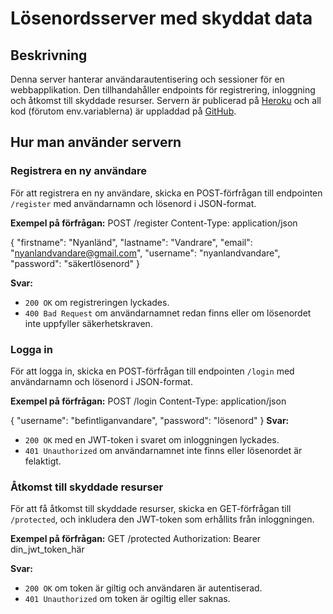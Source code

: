 # Lösenordsserver med skyddat data

## Beskrivning

Denna server hanterar användarautentisering och sessioner för en webbapplikation. Den tillhandahåller endpoints för registrering, inloggning och åtkomst till skyddade resurser.
Servern är publicerad på [Heroku](https://joni2307passwordapplication-88a3e4203a75.herokuapp.com/) och all kod (förutom env.variablerna) är uppladdad på [GitHub](https://github.com/Fa-collab1/M4.1).

## Hur man använder servern

### Registrera en ny användare

För att registrera en ny användare, skicka en POST-förfrågan till endpointen `/register` med användarnamn och lösenord i JSON-format.

**Exempel på förfrågan:**
POST /register
Content-Type: application/json

{
  "firstname": "Nyanländ",
  "lastname": "Vandrare",
  "email": "nyanlandvandare@gmail.com",
  "username": "nyanlandvandare",
  "password": "säkertlösenord"
}

**Svar:**

- `200 OK` om registreringen lyckades.
- `400 Bad Request` om användarnamnet redan finns eller om lösenordet inte uppfyller säkerhetskraven.

### Logga in

För att logga in, skicka en POST-förfrågan till endpointen `/login` med användarnamn och lösenord i JSON-format.

**Exempel på förfrågan:**
POST /login
Content-Type: application/json

{
  "username": "befintliganvandare",
  "password": "lösenord"
}
**Svar:**

- `200 OK` med en JWT-token i svaret om inloggningen lyckades.
- `401 Unauthorized` om användarnamnet inte finns eller lösenordet är felaktigt.

### Åtkomst till skyddade resurser

För att få åtkomst till skyddade resurser, skicka en GET-förfrågan till `/protected`, och inkludera den JWT-token som erhållits från inloggningen.

**Exempel på förfrågan:**
GET /protected
Authorization: Bearer din_jwt_token_här

**Svar:**

- `200 OK` om token är giltig och användaren är autentiserad.
- `401 Unauthorized` om token är ogiltig eller saknas.
